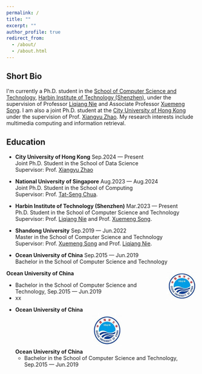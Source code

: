 ```yaml
---
permalink: /
title: ""
excerpt: ""
author_profile: true
redirect_from: 
  - /about/
  - /about.html
---
```

Short Bio
---   
I'm currently a Ph.D. student in the [School of Computer Science and Technology](http://cs.hitsz.edu.cn/), [Harbin Institute of Technology (Shenzhen)](https://www.hitsz.edu.cn/index.html), under the supervision of Professor [Liqiang Nie](https://liqiangnie.github.io/index.html) and Associate Professor [Xuemeng Song](https://xuemengsong.github.io/). I am also a joint Ph.D. student at the [City University of Hong Kong](https://www.cityu.edu.hk/) under the supervision of Prof. [Xiangyu Zhao](https://www.cityu.edu.hk/).  My research interests include multimedia computing and information retrieval.

Education
---
- **City University of Hong Kong** Sep.2024 — Present    
  Joint Ph.D. Student in the School of Data Science    
  Supervisor: Prof. [Xiangyu Zhao](https://www.cityu.edu.hk/)
  
- **National University of Singapore** Aug.2023 — Aug.2024        
  Joint Ph.D. Student in the School of Computing  
  Supervisor: Prof. [Tat-Seng Chua](https://www.comp.nus.edu.sg/cs/people/chuats/).  
  
- **Harbin Institute of Technology (Shenzhen)** Mar.2023 — Present    
  Ph.D. Student in the School of Computer Science and Technology  
  Supervisor: Prof. [Liqiang Nie](https://liqiangnie.github.io/index.html) and Prof. [Xuemeng Song](https://xuemengsong.github.io/).  

- **Shandong University** Sep.2019 — Jun.2022  
  Master in the School of Computer Science and Technology  
  Supervisor: Prof. [Xuemeng Song](https://xuemengsong.github.io/) and Prof. [Liqiang Nie](https://liqiangnie.github.io/index.html).  

- **Ocean University of China** Sep.2015 — Jun.2019  
  Bachelor in the School of Computer Science and Technology

<div align="left">
        <strong> Ocean University of China</strong>
          <a target="_blank" rel="external">
            <img border="0" src="ouc.png" align="right" width="80" height="80">
          </a> 
        <ul>
        <li>Bachelor in the School of Computer Science and Technology, Sep.2015 — Jun.2019 </li>
        <li>
          xx</li>
      </ul>      
      </div>

- **Ocean University of China**
  <div style="text-align:left;">
    <strong>Ocean University of China</strong>
    <img src="ouc.png" alt="Ocean University of China Logo" style="display:inline; width:80px; height:auto; margin-left:20px; margin-bottom:20px;">
    <ul style="margin-top:0;">
      <li>Bachelor in the School of Computer Science and Technology, Sep.2015 — Jun.2019</li>
      <!-- 更多列表项可以继续添加 -->
    </ul>
  </div>
